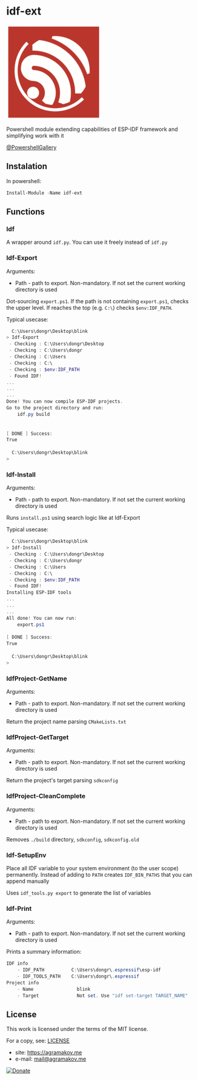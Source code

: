 # idf-ext

<img src="logo.png" width="250">

Powershell module extending capabilities of ESP-IDF framework and simplifying work with it

[@PowershellGallery](https://www.powershellgallery.com/packages/idf-ext)

## Instalation

In powershell:

```powershell
Install-Module -Name idf-ext
```

## Functions

### Idf

A wrapper around `idf.py`. You can use it freely instead of `idf.py`

### Idf-Export

Arguments:

- Path - path to export. Non-mandatory. If not set the current working directory is used

Dot-sourcing `export.ps1`. If the path is not containing `export.ps1`, checks the upper level. If reaches the top (e.g. `C:\`) checks `$env:IDF_PATH`.

Typical usecase:
```powershell
  C:\Users\dongr\Desktop\blink
> Idf-Export
 - Checking : C:\Users\dongr\Desktop
 - Checking : C:\Users\dongr
 - Checking : C:\Users
 - Checking : C:\
 - Checking : $env:IDF_PATH
 - Found IDF!
...
...
...
Done! You can now compile ESP-IDF projects.
Go to the project directory and run:
    idf.py build


[ DONE ] Success:
True

  C:\Users\dongr\Desktop\blink
>
```


### Idf-Install

Arguments:

- Path - path to export. Non-mandatory. If not set the current working directory is used

Runs `install.ps1` using search logic like at Idf-Export

Typical usecase:
```powershell
  C:\Users\dongr\Desktop\blink
> Idf-Install
 - Checking : C:\Users\dongr\Desktop
 - Checking : C:\Users\dongr
 - Checking : C:\Users
 - Checking : C:\
 - Checking : $env:IDF_PATH
 - Found IDF!
Installing ESP-IDF tools
...
...
...
All done! You can now run:
    export.ps1

[ DONE ] Success:
True

  C:\Users\dongr\Desktop\blink
>
```

### IdfProject-GetName

Arguments:

- Path - path to export. Non-mandatory. If not set the current working directory is used

Return the project name parsing `CMakeLists.txt`

### IdfProject-GetTarget

Arguments:

- Path - path to export. Non-mandatory. If not set the current working directory is used

Return the project's target parsing `sdkconfig`

### IdfProject-CleanComplete

Arguments:

- Path - path to export. Non-mandatory. If not set the current working directory is used

Removes `./build` directory, `sdkconfig`, `sdkconfig.old`

### Idf-SetupEnv

Place all IDF variable to your system environment (to the user scope) permanently. Instead of adding to `PATH` creates `IDF_BIN_PATHS` that you can append manually

Uses `idf_tools.py export` to generate the list of variables

### Idf-Print

Arguments:

- Path - path to export. Non-mandatory. If not set the current working directory is used

Prints a summary information:

```powershell
IDF info
    - IDF_PATH          C:\Users\dongr\.espressif\esp-idf
    - IDF_TOOLS_PATH    C:\Users\dongr\.espressif
Project info
    - Name                blink
    - Target              Not set. Use "idf set-target TARGET_NAME"
```

## License

This work is licensed under the terms of the MIT license.

For a copy, see: [LICENSE](LICENSE)

- site:    https://agramakov.me
- e-mail:  mail@agramakov.me

[![Donate](https://img.shields.io/badge/Donate-PayPal-green.svg)](https://paypal.me/4ndr/1eur)